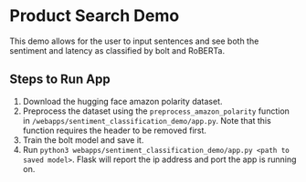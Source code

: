 # Product Search Demo

This demo allows for the user to input sentences and see both the sentiment and latency as classified by bolt and RoBERTa.

## Steps to Run App

1. Download the hugging face amazon polarity dataset.
2. Preprocess the dataset using the `preprocess_amazon_polarity` function in `/webapps/sentiment_classification_demo/app.py`. Note that this function requires the header to be removed first.
3. Train the bolt model and save it. 
4. Run `python3 webapps/sentiment_classification_demo/app.py <path to saved model>`. Flask will report the ip address and port the app is running on.